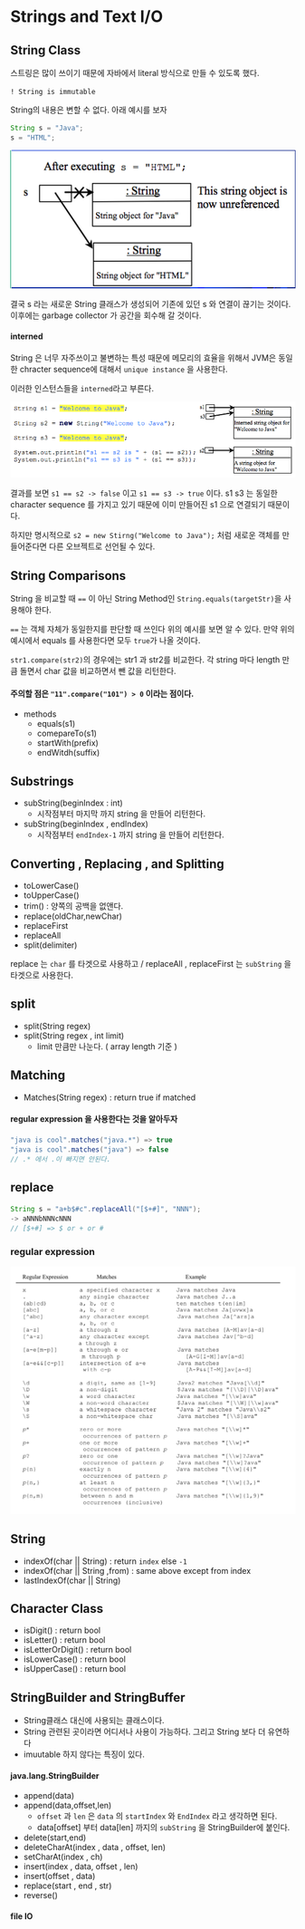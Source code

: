 # Strings and Text I/O

## String Class

스트링은 많이 쓰이기 때문에 자바에서 literal 방식으로 만들 수 있도록 했다.

`! String is immutable` 

String의 내용은 변할 수 없다. 아래 예시를 보자

```java
String s = "Java";
s = "HTML";
```
![img](./imgs/ch8_1.png)

결국 s 라는 새로운 String 클래스가 생성되어 기존에 있던 s 와 연결이 끊기는 것이다. 이후에는 garbage collector 가 공간을 회수해 갈 것이다.

#### interned 

String 은 너무 자주쓰이고 불변하는 특성 때문에 메모리의 효율을 위해서 JVM은 동일한 chracter sequence에 대해서 `unique instance` 을 사용한다. 

이러한 인스턴스들을 `interned`라고 부른다. 

![interned](./imgs/ch8_2.png)

결과를 보면 `s1 == s2 -> false` 이고 `s1 == s3 -> true` 이다. s1 s3 는 동일한 character sequence 를 가지고 있기 때문에 이미 만들어진 s1 으로 연결되기 때문이다.

하지만 명시적으로 `s2 = new Stirng("Welcome to Java");` 처럼 새로운 객체를 만들어준다면 다른 오브젝트로 선언될 수 있다.

## String Comparisons

String 을 비교할 때 `==` 이 아닌 String Method인 `String.equals(targetStr)`을 사용해야 한다.

`==` 는 객체 자체가 동일한지를 판단할 때 쓰인다 위의 예시를 보면 알 수 있다. 만약 위의 예시에서 equals 를 사용한다면 모두 `true`가 나올 것이다.

`str1.compare(str2)`의 경우에는 str1 과 str2를 비교한다. 각 string 마다 length 만큼 돌면서 char 값을 비교하면서 뺀 값을 리턴한다. 

#### 주의할 점은 `"11".compare("101") > 0` 이라는 점이다.

- methods
    - equals(s1)
    - comepareTo(s1)
    - startWith(prefix)
    - endWitdh(suffix)

## Substrings

- subString(beginIndex : int)
    - 시작점부터 마지막 까지 string 을 만들어 리턴한다.
- subString(beginIndex , endIndex)
    - 시작점부터 `endIndex-1` 까지 string 을 만들어 리턴한다.

## Converting , Replacing , and Splitting

- toLowerCase()
- toUpperCase()
- trim() : 양쪽의 공백을 없앤다.
- replace(oldChar,newChar)
- replaceFirst
- replaceAll
- split(delimiter)

replace 는 `char` 를 타겟으로 사용하고 / replaceAll , replaceFirst 는 `subString` 을 타겟으로 사용한다.

## split
- split(String regex)
- split(String regex , int limit)
    - limit 만큼만 나눈다. ( array length 기준 )

## Matching
- Matches(String regex) : return true if matched
#### regular expression 을 사용한다는 것을 알아두자
```java
"java is cool".matches("java.*") => true
"java is cool".matches("java") => false
// .* 에서 .이 빠지면 안된다.
 ```

## replace

```java
String s = "a+b$#c".replaceAll("[$+#]", "NNN");
-> aNNNbNNNcNNN
// [$+#] => $ or + or #
```

### regular expression

![regex](./imgs/ch8_regex.png)

## String 
- indexOf(char || String) : return `index` else `-1`
- indexOf(char || String ,from) : same above except from index
- lastIndexOf(char || String)

## Character Class

- isDigit() : return bool
- isLetter() : return bool
- isLetterOrDigit() : return bool
- isLowerCase() : return bool
- isUpperCase() : return bool

## StringBuilder and StringBuffer

- String클래스 대신에 사용되는 클래스이다. 
- String 관련된 곳이라면 어디서나 사용이 가능하다. 그리고 String 보다 더 유연하다
- imuutable 하지 않다는 특징이 있다.

#### java.lang.StringBuilder

- append(data)
- append(data,offset,len)
    - `offset` 과 `len` 은 `data` 의 `startIndex` 와 `EndIndex` 라고 생각하면 된다.
    - data[offset] 부터 data[len] 까지의 `subString` 을 StringBuilder에 붙인다.
- delete(start,end)
- deleteCharAt(index , data , offset, len)
- setCharAt(index , ch)
- insert(index , data, offset , len)
- insert(offset , data)
- replace(start , end , str)
- reverse()

#### file IO
